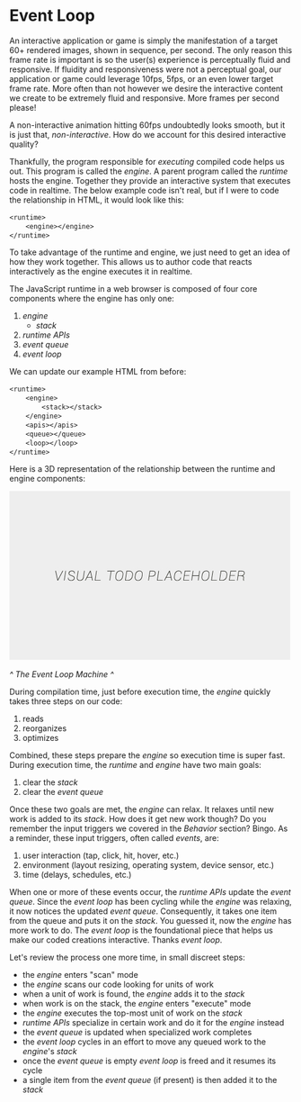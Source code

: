 # Event Loop

An interactive application or game is simply the manifestation of a target 60+ rendered images, shown in sequence, per second. The only reason this frame rate is important is so the user(s) experience is perceptually fluid and responsive. If fluidity and responsiveness were not a perceptual goal, our application or game could leverage 10fps, 5fps, or an even lower target frame rate. More often than not however we desire the interactive content we create to be extremely fluid and responsive. More frames per second please!

A non-interactive animation hitting 60fps undoubtedly looks smooth, but it is just that, *non-interactive*. How do we account for this desired interactive quality?

Thankfully, the program responsible for *executing* compiled code helps us out. This program is called the *engine*. A parent program called the *runtime* hosts the engine. Together they provide an interactive system that executes code in realtime. The below example code isn't real, but if I were to code the relationship in HTML, it would look like this:

```
<runtime>
    <engine></engine>
</runtime>
```

To take advantage of the runtime and engine, we just need to get an idea of how they work together. This allows us to author code that reacts interactively as the engine executes it in realtime.

The JavaScript runtime in a web browser is composed of four core components where the engine has only one:
1. *engine*
    - *stack*
2. *runtime APIs*
3. *event queue*
4. *event loop*

We can update our example HTML from before:

```
<runtime>
    <engine>
        <stack></stack>
    </engine>
    <apis></apis>
    <queue></queue>
    <loop></loop>
</runtime>
```

Here is a 3D representation of the relationship between the runtime and engine components:

![alt text](../assets/visual-todo-placeholder.jpg "The Event Loop Machine")

*^ The Event Loop Machine ^*

During compilation time, just before execution time, the *engine* quickly takes three steps on our code:
1. reads
2. reorganizes
3. optimizes

Combined, these steps prepare the *engine* so execution time is super fast. During execution time, the *runtime* and *engine* have two main goals:
1. clear the *stack*
2. clear the *event queue*

Once these two goals are met, the *engine* can relax. It relaxes until new work is added to its *stack*. How does it get new work though? Do you remember the input triggers we covered in the *Behavior* section? Bingo. As a reminder, these input triggers, often called *events*, are:
1. user interaction (tap, click, hit, hover, etc.)
2. environment (layout resizing, operating system, device sensor, etc.)
3. time (delays, schedules, etc.)

When one or more of these events occur, the *runtime APIs* update the *event queue*. Since the *event loop* has been cycling while the *engine* was relaxing, it now notices the updated *event queue*. Consequently, it takes one item from the queue and puts it on the *stack*. You guessed it, now the *engine* has more work to do. The *event loop* is the foundational piece that helps us make our coded creations interactive. Thanks *event loop*.

Let's review the process one more time, in small discreet steps:
- the *engine* enters "scan" mode
- the *engine* scans our code looking for units of work
- when a unit of work is found, the *engine* adds it to the *stack*
- when work is on the stack, the *engine* enters "execute" mode
- the *engine* executes the top-most unit of work on the *stack*
- *runtime APIs* specialize in certain work and do it for the *engine* instead
- the *event queue* is updated when specialized work completes
- the *event loop* cycles in an effort to move any queued work to the *engine*'s *stack*
- once the *event queue* is empty *event loop* is freed and it resumes its cycle
- a single item from the *event queue* (if present) is then added it to the *stack*
